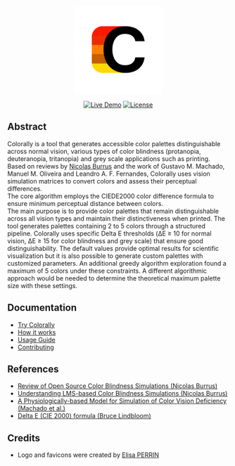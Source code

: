 <p align="center">
  <a href="https://pieetie.github.io/colorally/">
    <img src="docs/assets/logo/logo_colorally_w.png" alt="Logo" width="200" />
  </a>
</p>

<p align="center">
  <a href="https://pieetie.github.io/colorally/"><img src="https://img.shields.io/badge/Try%20Colorally-Live%20Demo-brightgreen" alt="Live Demo"></a>
  <a href="LICENSE"><img src="https://img.shields.io/badge/License-GPL--3.0-blue" alt="License"></a>
</p>

## Abstract
Colorally is a tool that generates accessible color palettes distinguishable across normal vision, various types of color blindness (protanopia, deuteranopia, tritanopia) and grey scale applications such as printing.  
Based on reviews by [Nicolas Burrus](https://github.com/nburrus) and the work of Gustavo M. Machado, Manuel M. Oliveira and Leandro A. F. Fernandes, Colorally uses vision simulation matrices to convert colors and assess their perceptual differences.  
The core algorithm employs the CIEDE2000 color difference formula to ensure minimum perceptual distance between colors.  
The main purpose is to provide color palettes that remain distinguishable across all vision types and maintain their distinctiveness when printed.
The tool generates palettes containing 2 to 5 colors through a structured pipeline.
Colorally uses specific Delta E thresholds (ΔE ≥ 10 for normal vision, ΔE ≥ 15 for color blindness and grey scale) that ensure good distinguishability. The default values provide optimal results for scientific visualization but it is also possible to generate custom palettes with customized parameters. 
An additional greedy algorithm exploration found a maximum of 5 colors under these constraints.
A different algorithmic approach would be needed to determine the theoretical maximum palette size with these settings.

## Documentation

- [Try Colorally](https://pieetie.github.io/colorally/)
- [How it works](docs/guides/METHODOLOGY.md)
- [Usage Guide](docs/guides/USAGE.md)
- [Contributing](CONTRIBUTING.md)

## References
- [Review of Open Source Color Blindness Simulations (Nicolas Burrus)](https://daltonlens.org/opensource-cvd-simulation/)
- [Understanding LMS-based Color Blindness Simulations (Nicolas Burrus)](https://daltonlens.org/understanding-cvd-simulation/)
- [A Physiologically-based Model for Simulation of Color Vision Deficiency (Machado et al.)](https://www.inf.ufrgs.br/~oliveira/pubs_files/CVD_Simulation/CVD_Simulation.html#Results)
- [Delta E (CIE 2000) formula (Bruce Lindbloom)](http://www.brucelindbloom.com/index.html?Eqn_DeltaE_CIE2000.html)

## Credits
- Logo and favicons were created by [Elisa PERRIN](https://www.linkedin.com/in/elisa-perrin-092082226/)
